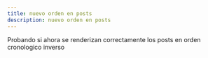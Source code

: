 ```yaml
---
title: nuevo orden en posts
description: nuevo orden en posts
---
```


Probando si ahora se renderizan correctamente los posts en orden cronologico inverso